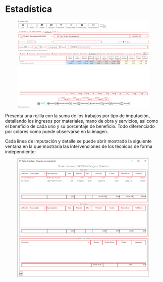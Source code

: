 # Estadística

<figure><img src="../../../../../.gitbook/assets/imagen (2) (1) (6).png" alt=""><figcaption></figcaption></figure>

Presenta una rejilla con la suma de los trabajos por tipo de imputación, detallando los ingresos por materiales, mano de obra y servicios, así como el beneficio de cada uno y su porcentaje de beneficio. Todo diferenciado por colores como puede observarse en la imagen.

Cada línea de imputación y detalle se puede abrir mostrado la siguiente ventana en la que mostraría las intervenciones de los técnicos de forma independiente:

<figure><img src="../../../../../.gitbook/assets/imagen (4) (1).png" alt=""><figcaption></figcaption></figure>
